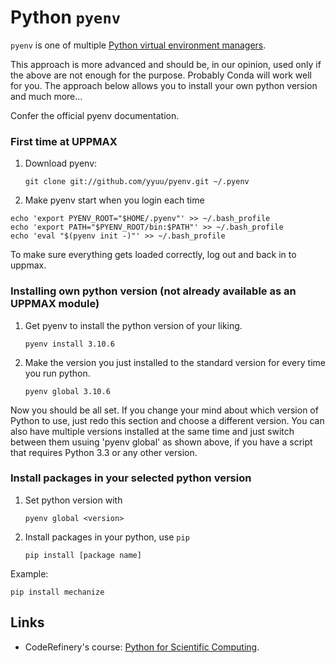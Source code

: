 # Python `pyenv`

`pyenv` is one of multiple
[Python virtual environment managers](python_virtual_environments.md).

This approach is more advanced and should be, in our opinion, used only if the
above are not enough for the purpose. Probably Conda will work well for you.
The approach below allows you to install your own python version and much more…

Confer the official pyenv documentation.

### First time at UPPMAX

1. Download pyenv:

    ```git clone git://github.com/yyuu/pyenv.git ~/.pyenv```

2. Make pyenv start when you login each time

```
echo 'export PYENV_ROOT="$HOME/.pyenv"' >> ~/.bash_profile
echo 'export PATH="$PYENV_ROOT/bin:$PATH"' >> ~/.bash_profile
echo 'eval "$(pyenv init -)"' >> ~/.bash_profile
```

To make sure everything gets loaded correctly, log out and back in to uppmax.

### Installing own python version (not already available as an UPPMAX module)

1. Get pyenv to install the python version of your liking.

    ```pyenv install 3.10.6```

1. Make the version you just installed to the standard version for every time you run python.

    ```pyenv global 3.10.6```

Now you should be all set. If you change your mind about which version of
Python to use, just redo this section and choose a different version. You can
also have multiple versions installed at the same time and just switch between
them usuing 'pyenv global' as shown above, if you have a script that requires
Python 3.3 or any other version.

### Install packages in your selected python version


1. Set python version with

    ```pyenv global <version>```

1. Install packages in your python, use `pip`

    ```
    pip install [package name]
    ```

Example:
```
pip install mechanize
```

## Links

- CodeRefinery's course: [Python for Scientific Computing](https://aaltoscicomp.github.io/python-for-scicomp/).
